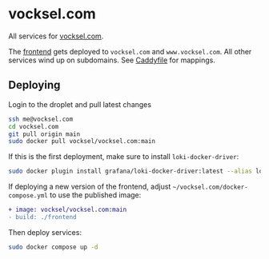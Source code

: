 # vocksel.com

All services for [vocksel.com](https://vocksel.com).

The [frontend](./frontend/) gets deployed to `vocksel.com` and `www.vocksel.com`. All other services wind up on subdomains. See [Caddyfile](./Caddyfile) for mappings.

## Deploying

Login to the droplet and pull latest changes

```sh
ssh me@vocksel.com
cd vocksel.com
git pull origin main
sudo docker pull vocksel/vocksel.com:main
```

If this is the first deployment, make sure to install `loki-docker-driver`:

```sh
sudo docker plugin install grafana/loki-docker-driver:latest --alias loki --grant-all-permissions
```

If deploying a new version of the frontend, adjust `~/vocksel.com/docker-compose.yml` to use the published image:

```diff
+ image: vocksel/vocksel.com:main
- build: ./frontend
```

Then deploy services:

```sh
sudo docker compose up -d
```
